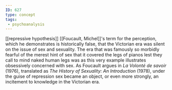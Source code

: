 ```yaml
---
ID: 627
type: concept
tags: 
 - psychoanalysis
---
```


[[repressive hypothesis]]
[[Foucault, Michel]]'s term
for the perception, which he demonstrates is historically false, that
the Victorian era was silent on the issue of sex and sexuality. The era
that was famously so morbidly fearful of the merest hint of sex that it
covered the legs of pianos lest they call to mind naked human legs was
as this very example illustrates obsessively concerned with sex. As
Foucault argues in *La Volonté de savoir* (1976), translated as *The History of Sexuality: An Introduction* (1978), under the guise of
repression sex became an object, or even more strongly, an incitement to
knowledge in the Victorian era.
